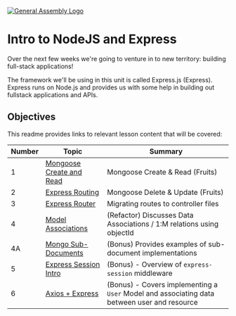 [![General Assembly Logo](https://camo.githubusercontent.com/1a91b05b8f4d44b5bbfb83abac2b0996d8e26c92/687474703a2f2f692e696d6775722e636f6d2f6b6538555354712e706e67)](https://generalassemb.ly/education/web-development-immersive)


# Intro to NodeJS and Express

Over the next few weeks we're going to venture in to new territory: building full-stack applications!

The framework we'll be using in this unit is called Express.js (Express). Express runs on Node.js and provides us with some help in building out fullstack applications and APIs.

## Objectives

This readme provides links to relevant lesson content that will be covered: 

| Number | Topic | Summary |
| ----------- | ----------- | ---------- |
| 1 | [Mongoose Create and Read](./01_mongoose_CR.md) | Mongoose Create & Read (Fruits) | 
| 2 | [Express Routing](./02_mongoose_UD.md) | Mongoose Delete & Update (Fruits) | 
| 3 | [Express Router](./03_routers_controllers.md) | Migrating routes to controller files | 
| 4 | [Model Associations](./04_express_partials.md) | (Refactor) Discusses Data Associations / 1:M relations using objectId | 
| 4A | [Mongo Sub-Documents](./04a_sub_docs.md) | (Bonus) Provides examples of sub-document implementations | 
| 5 | [Express Session Intro](./05_express_sessions.md) | (Bonus) - Overview of `express-session` middleware | 
| 6 | [Axios + Express](./06_bcrypt_authentication.md) | (Bonus) - Covers implementing a `User` Model and associating data between user and resource | 


